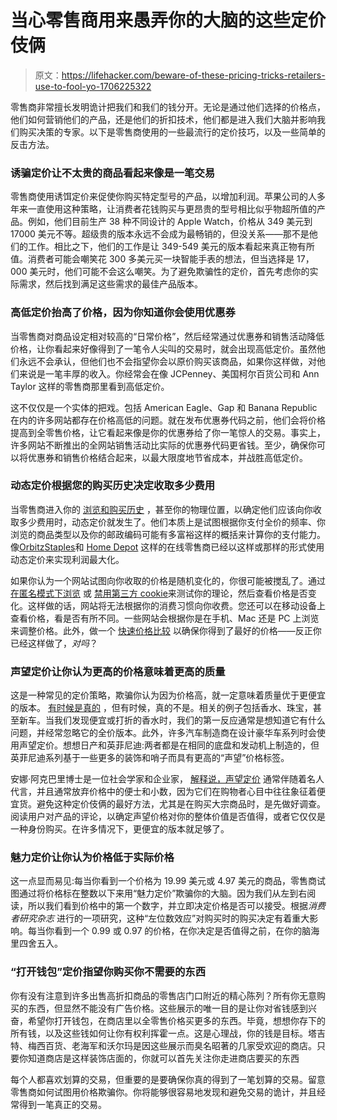 # 当心零售商用来愚弄你的大脑的这些定价伎俩

> 原文：<https://lifehacker.com/beware-of-these-pricing-tricks-retailers-use-to-fool-yo-1706225322>

零售商非常擅长发明诡计把我们和我们的钱分开。无论是通过他们选择的价格点，他们如何营销他们的产品，还是他们的折扣技术，他们都是进入我们大脑并影响我们购买决策的专家。以下是零售商使用的一些最流行的定价技巧，以及一些简单的反击方法。



### **诱骗定价让不太贵的商品看起来像是一笔交易**

零售商使用诱饵定价来促使你购买特定型号的产品，以增加利润。苹果公司的人多年来一直使用这种策略，让消费者花钱购买与更昂贵的型号相比似乎物超所值的产品。例如，他们目前生产 38 种不同设计的 Apple Watch，价格从 349 美元到 17000 美元不等。超级贵的版本永远不会成为最畅销的，但没关系——那不是他们的工作。相比之下，他们的工作是让 349-549 美元的版本看起来真正物有所值。消费者可能会嘲笑花 300 多美元买一块智能手表的想法，但当选择是 17，000 美元时，他们可能不会这么嘲笑。为了避免欺骗性的定价，首先考虑你的实际需求，然后找到满足这些需求的最佳产品版本。

### **高低定价抬高了价格，因为你知道你会使用优惠券**

当零售商对商品设定相对较高的“日常价格”，然后经常通过优惠券和销售活动降低价格，让你看起来好像得到了一笔令人尖叫的交易时，就会出现高低定价。虽然他们永远不会承认，但他们也不会指望你会以原价购买该商品，如果你这样做，对他们来说是一笔丰厚的收入。你经常会在像 JCPenney、美国柯尔百货公司和 Ann Taylor 这样的零售商那里看到高低定价。

这不仅仅是一个实体的把戏。包括 American Eagle、Gap 和 Banana Republic 在内的许多网站都存在价格高低的问题。就在发布优惠券代码之前，他们会将价格提高到全零售价格，让它看起来像是你的优惠券给了你一笔惊人的交易。事实上，许多网站不断推出的全网站销售活动比实际的优惠券代码更省钱。至少，确保你可以将优惠券和销售价格结合起来，以最大限度地节省成本，并战胜高低定价。

### **动态定价根据您的购买历史决定收取多少费用**

当零售商进入你的 [浏览和购买历史](https://lifehacker.com/how-web-sites-vary-prices-based-on-your-information-an-5973689) ，甚至你的物理位置，以确定他们应该向你收取多少费用时，动态定价就发生了。他们本质上是试图根据你支付全价的频率、你浏览的商品类型以及你的邮政编码可能有多富裕这样的概括来计算你的支付能力。像[Orbitz](http://time.com/money/3534651/price-discrimination-travelocity-orbitz-home-depot/)[Staples](http://www.wsj.com/articles/SB10001424127887323777204578189391813881534)和 [Home Depot](http://www.wsj.com/articles/SB10001424127887323777204578189391813881534) 这样的在线零售商已经以这样或那样的形式使用动态定价来实现利润最大化。

如果你认为一个网站试图向你收取的价格是随机变化的，你很可能被搅乱了。通过 [在匿名模式下浏览](http://www.computerhope.com/issues/ch001378.htm) 或 [禁用第三方 cookie](http://lifehacker.com/fact-and-fiction-the-truth-about-browser-cookies-5461114)来测试你的理论，然后查看价格是否变化。这样做的话，网站将无法根据你的消费习惯向你收费。您还可以在移动设备上查看价格，看是否有所不同。一些网站会根据你是在手机、Mac 还是 PC 上浏览来调整价格。此外，做一个 [快速价格比较](https://lifehacker.com/five-best-price-tracking-tools-1692745053) 以确保你得到了最好的价格——反正你已经这样做了，*对吗*？

### **声望定价让你认为更高的价格意味着更高的质量**

这是一种常见的定价策略，欺骗你认为因为价格高，就一定意味着质量优于更便宜的版本。 [有时候是真的](https://lifehacker.com/when-it-makes-sense-to-buy-quality-instead-of-saving-mo-1689373996) ，但有时候，真的不是。相关的例子包括香水、珠宝，甚至新车。当我们发现便宜或打折的香水时，我们的第一反应通常是想知道它有什么问题，并经常忽略它的全价版本。此外，许多汽车制造商在设计豪华车系列时会使用声望定价。想想日产和英菲尼迪:两者都是在相同的底盘和发动机上制造的，但英菲尼迪系列基于一些更多的装饰和哨子而具有更高的“声望”价格标签。

安娜·阿克巴里博士是一位社会学家和企业家， [解释说，声望定价](https://www.dailyworth.com/posts/2712-6-pricing-tricks-retailers-use-to-get-you-to-spend-more/6) 通常伴随着名人代言，并且通常放弃价格中的便士和小数，因为它们在购物者心目中往往象征着便宜货。避免这种定价伎俩的最好方法，尤其是在购买大宗商品时，是先做好调查。阅读用户对产品的评论，以确定声望价格对你的整体价值是否值得，或者它仅仅是一种身份购买。在许多情况下，更便宜的版本就足够了。

### **魅力定价让你认为价格低于实际价格**

这一点显而易见:每当你看到一个价格为 19.99 美元或 4.97 美元的商品，零售商试图通过将价格标在整数以下来用“魅力定价”欺骗你的大脑。因为我们从左到右阅读，所以我们看到价格中的第一个数字，并立即决定价格是否可以接受。根据*消费者研究杂志* 进行的一项研究，这种“左位数效应”对购买时的购买决定有着重大影响。每当你看到一个 0.99 或 0.97 的价格，在你决定是否值得之前，在你的脑海里四舍五入。

### **“打开钱包”定价指望你购买你不需要的东西**

你有没有注意到许多出售高折扣商品的零售店门口附近的精心陈列？所有你无意购买的东西，但显然不能没有广告价格。这些展示的唯一目的是让你对省钱感到兴奋，希望你打开钱包，在商店里以全零售价格买更多的东西。毕竟，想想你存下的所有钱，以及这些钱如何让你有权利挥霍一点。这是心理战，你的钱是目标。塔吉特、梅西百货、老海军和沃尔玛是因这些展示而臭名昭著的几家受欢迎的商店。只要你知道商店是这样装饰店面的，你就可以首先关注你走进商店要买的东西

每个人都喜欢划算的交易，但重要的是要确保你真的得到了一笔划算的交易。留意零售商如何试图用价格欺骗你。你将能够很容易地发现和避免交易的诡计，并且经常得到一笔真正的交易。